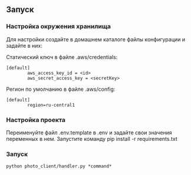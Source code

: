 ## Запуск
### Настройка окружения хранилища
Для настройки создайте в домашнем каталоге файлы конфигурации и задайте в них:

Статический ключ в файле .aws/credentials:

    [default]
            aws_access_key_id = <id>
            aws_secret_access_key = <secretKey>
Регион по умолчанию в файле .aws/config:

    [default]
            region=ru-central1


### Настройка проекта
Переименуйте файл .env.template в .env и задайте свои значения переменных в нем.
Запустите команду
    pip install -r requirements.txt

### Запуск
    python photo_client/handler.py *command*